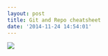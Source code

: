 ```yaml
---
layout: post
title: Git and Repo cheatsheet
date: '2014-11-24 14:54:01'
---
```


![](/content/images/2014/11/git-repo-1.png)